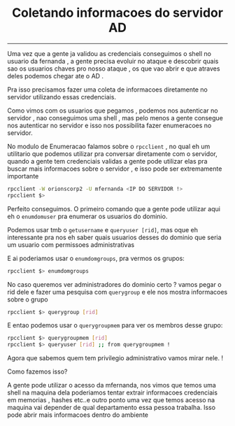 <h1 align="center">Coletando informacoes do servidor AD</h1>
<hr>

Uma vez que a gente ja validou as credenciais conseguimos o shell no usuario da fernanda , a gente precisa evoluir no ataque e descobrir quais sao os usuarios chaves pro nosso ataque , os que vao abrir e que atraves deles podemos chegar ate o AD .

Pra isso precisamos fazer uma coleta de informacoes diretamente no servidor utilizando essas credenciais.

Como vimos com os usuarios que pegamos , podemos nos autenticar no servidor , nao conseguimos uma shell , mas pelo menos a gente consegue nos autenticar no servidor e isso nos possibilita fazer enumeracoes no servidor.

No modulo de Enumeracao falamos sobre o `rpcclient` , no qual eh um utilitario que podemos utilizar pra conversar diretamente com o servidor, quando a gente tem credenciais validas a gente pode utilizar elas pra buscar mais informacoes sobre o servidor , e isso pode ser extremamente importante

```sh
rpcclient -W orionscorp2 -U mfernanda <IP DO SERVIDOR !>
rpcclient $>
```

Perfeito conseguimos. 
O primeiro comando que a gente pode utilizar aqui eh o `enumdomuser` pra enumerar os usuarios do dominio.

Podemos usar tmb o `getusername` e `queryuser [rid]`, mas oque eh interessante pra nos eh saber quais usuarios desses do dominio que seria um usuario com permissoes administrativas

E ai poderiamos usar o  `enumdomgroups`, pra vermos os grupos:

```sh
rpcclient $> enumdomgroups
```

No caso queremos ver administradores do dominio certo ? vamos pegar o rid dele e fazer uma pesquisa com `querygroup` e ele nos mostra informacoes sobre o grupo

```sh
rpcclient $> querygroup [rid]
```

E entao podemos usar o `querygroupmem` para ver os membros desse grupo:

```sh
rpcclient $> querygroupmem [rid]
rpcclient $> queryuser [rid] ;; from querygroupmem !
```

Agora que sabemos quem tem privilegio administrativo vamos mirar nele. !

Como fazemos isso?

A gente pode utilizar o acesso da mfernanda, nos vimos que temos uma shell na maquina dela poderiamos tentar extrair informacoes credenciais em memorias , hashes etc..e outro ponto uma vez que temos acesso na maquina vai depender de qual departamento essa pessoa trabalha. Isso pode abrir mais informacoes dentro do ambiente